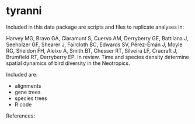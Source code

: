 # tyranni

Included in this data package are scripts and files to replicate analyses in:

Harvey MG, Bravo GA, Claramunt S, Cuervo AM, Derryberry GE, Battilana J, Seeholzer GF, Shearer J, Faircloth BC, Edwards SV, Pérez-Emán J, Moyle RG, Sheldon FH, Aleixo A, Smith BT, Chesser RT, Silveira LF, Cracraft J, Brumfield RT, Derryberry EP. In review. Time and species density determine spatial dynamics of bird diversity in the Neotropics.

Included are:

- alignments
- gene trees 
- species trees
- R code

References:

